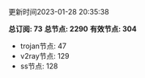 更新时间2023-01-28 20:35:38

**总订阅: 73**
**总节点: 2290**
**有效节点: 304**
- trojan节点: 47
- v2ray节点: 129
- ss节点: 128
